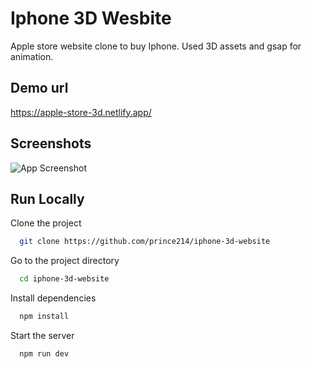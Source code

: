 # Iphone 3D Wesbite

Apple store website clone to buy Iphone. Used 3D assets and gsap for animation.

## Demo url

https://apple-store-3d.netlify.app/

## Screenshots

![App Screenshot](/public/demo.gif)

## Run Locally

Clone the project

```bash
  git clone https://github.com/prince214/iphone-3d-website
```

Go to the project directory

```bash
  cd iphone-3d-website
```

Install dependencies

```bash
  npm install
```

Start the server

```bash
  npm run dev
```
